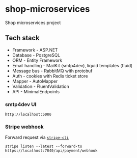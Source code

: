 # shop-microservices

Shop microservices project

## Tech stack

- Framework - ASP.NET
- Database - PostgreSQL
- ORM - Entity Framework
- Email handling - MailKit (smtp4dev), liquid templates (fluid)
- Message bus - RabbitMQ with protobuf
- Auth - cookies with Redis ticket store
- Mapper - AutoMapper
- Validation - FluentValidation
- API - MinimalEndpoints

### smtp4dev UI

```
http://localhost:5000
```

### Stripe webhook

Forward request via [`stripe-cli`](https://docs.stripe.com/stripe-cli)

```
stripe listen --latest --forward-to https://localhost:7040/api/payment/webhook
```
